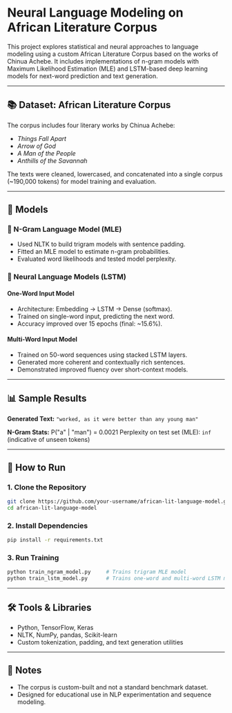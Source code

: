 # Neural Language Modeling on African Literature Corpus

This project explores statistical and neural approaches to language modeling using a custom African Literature Corpus based on the works of Chinua Achebe. It includes implementations of n-gram models with Maximum Likelihood Estimation (MLE) and LSTM-based deep learning models for next-word prediction and text generation.

---

## 📚 Dataset: African Literature Corpus

The corpus includes four literary works by Chinua Achebe:

* *Things Fall Apart*
* *Arrow of God*
* *A Man of the People*
* *Anthills of the Savannah*

The texts were cleaned, lowercased, and concatenated into a single corpus (\~190,000 tokens) for model training and evaluation.

---

## 🧠 Models

### 🔹 N-Gram Language Model (MLE)

* Used NLTK to build trigram models with sentence padding.
* Fitted an MLE model to estimate n-gram probabilities.
* Evaluated word likelihoods and tested model perplexity.

### 🔹 Neural Language Models (LSTM)

#### One-Word Input Model

* Architecture: Embedding → LSTM → Dense (softmax).
* Trained on single-word input, predicting the next word.
* Accuracy improved over 15 epochs (final: \~15.6%).

#### Multi-Word Input Model

* Trained on 50-word sequences using stacked LSTM layers.
* Generated more coherent and contextually rich sentences.
* Demonstrated improved fluency over short-context models.

---

## 📊 Sample Results

**Generated Text:**
`"worked, as it were better than any young man"`

**N-Gram Stats:**
P("a" | "man") = 0.0021
Perplexity on test set (MLE): `inf` (indicative of unseen tokens)

---

## 🚀 How to Run

### 1. Clone the Repository

```bash
git clone https://github.com/your-username/african-lit-language-model.git
cd african-lit-language-model
```

### 2. Install Dependencies

```bash
pip install -r requirements.txt
```

### 3. Run Training

```bash
python train_ngram_model.py     # Trains trigram MLE model
python train_lstm_model.py      # Trains one-word and multi-word LSTM models
```

---

## 🛠️ Tools & Libraries

* Python, TensorFlow, Keras
* NLTK, NumPy, pandas, Scikit-learn
* Custom tokenization, padding, and text generation utilities

---

## 📌 Notes

* The corpus is custom-built and not a standard benchmark dataset.
* Designed for educational use in NLP experimentation and sequence modeling.